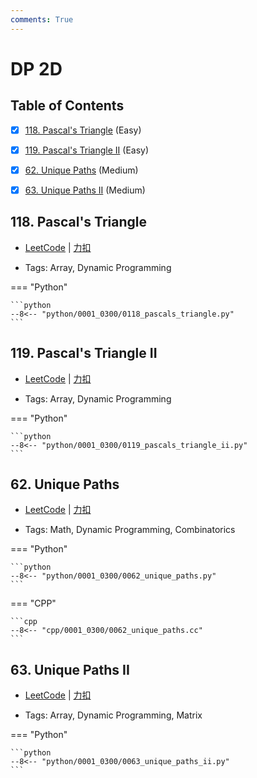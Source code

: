 ```yaml
---
comments: True
---
```


# DP 2D

## Table of Contents

- [x] [118. Pascal's Triangle](#118-pascals-triangle) (Easy)
- [x] [119. Pascal's Triangle II](#119-pascals-triangle-ii) (Easy)
- [x] [62. Unique Paths](#62-unique-paths) (Medium)
- [x] [63. Unique Paths II](#63-unique-paths-ii) (Medium)


## 118. Pascal's Triangle

-    [LeetCode](https://leetcode.com/problems/pascals-triangle/) | [力扣](https://leetcode.cn/problems/pascals-triangle/)

-   Tags: Array, Dynamic Programming

=== "Python"

    ```python
    --8<-- "python/0001_0300/0118_pascals_triangle.py"
    ```



## 119. Pascal's Triangle II

-    [LeetCode](https://leetcode.com/problems/pascals-triangle-ii/) | [力扣](https://leetcode.cn/problems/pascals-triangle-ii/)

-   Tags: Array, Dynamic Programming

=== "Python"

    ```python
    --8<-- "python/0001_0300/0119_pascals_triangle_ii.py"
    ```



## 62. Unique Paths

-    [LeetCode](https://leetcode.com/problems/unique-paths/) | [力扣](https://leetcode.cn/problems/unique-paths/)

-   Tags: Math, Dynamic Programming, Combinatorics

=== "Python"

    ```python
    --8<-- "python/0001_0300/0062_unique_paths.py"
    ```

=== "CPP"

    ```cpp
    --8<-- "cpp/0001_0300/0062_unique_paths.cc"
    ```



## 63. Unique Paths II

-    [LeetCode](https://leetcode.com/problems/unique-paths-ii/) | [力扣](https://leetcode.cn/problems/unique-paths-ii/)

-   Tags: Array, Dynamic Programming, Matrix

=== "Python"

    ```python
    --8<-- "python/0001_0300/0063_unique_paths_ii.py"
    ```



